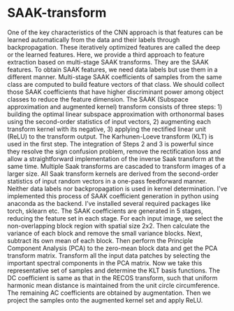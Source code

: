 # SAAK-transform
One of the key characteristics of the CNN approach is that features can be learned automatically from the data and their labels through backpropagation. These iteratively optimized features are called the deep or the learned features. Here, we provide a third approach to feature extraction based on multi-stage SAAK transforms. They are the SAAK features. To obtain SAAK features, we need data labels but use them in a different manner. Multi-stage SAAK coefficients of samples from the same class are computed to build feature vectors of that class. We should collect those SAAK coefficients that have higher discriminant power among object classes to reduce the feature dimension.
The SAAK (Subspace approximation and augmented kernel) transform consists of three steps: 1) building the optimal linear subspace approximation with orthonormal bases using the second-order statistics of input vectors, 2) augmenting each transform kernel with its negative, 3) applying the rectified linear unit (ReLU) to the transform output. The Karhunen-Loeve transform (KLT) is used in the first step. The integration of Steps 2 and 3 is powerful since they resolve the sign confusion problem, remove the rectification loss and allow a straightforward implementation of the inverse Saak transform at the same time. Multiple Saak transforms are cascaded to transform images of a larger size. All Saak transform kernels are derived from the second-order statistics of input random vectors in a one-pass feedforward manner. Neither data labels nor backpropagation is used in kernel determination.
I’ve implemented this process of SAAK coefficient generation in python using anaconda as the backend. I’ve installed several required packages like torch, sklearn etc. The SAAK coefficients are generated in 5 stages, reducing the feature set in each stage. For each input image, we select the non-overlapping block region with spatial size 2x2. Then calculate the variance of each block and remove the small variance blocks. Next, subtract its own mean of each block. Then perform the Principle Component Analysis (PCA) to the zero-mean block data and get the PCA transform matrix. Transform all the input data patches by selecting the important spectral components in the PCA matrix. Now we take this representative set of samples and determine the KLT basis functions. The DC coefficient is same as that in the RECOS transform, such that uniform harmonic mean distance is maintained from the unit circle circumference. The remaining AC coefficients are obtained by augmentation. Then we project the samples onto the augmented kernel set and apply ReLU.
